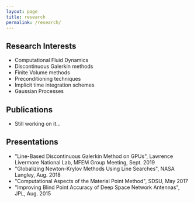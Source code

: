```yaml
---
layout: page
title: research
permalink: /research/
---
```


## Research Interests
- Computational Fluid Dynamics
- Discontinuous Galerkin methods
- Finite Volume methods
- Preconditioning techniques
- Implicit time integration schemes
- Gaussian Processes

## Publications
- Still working on it...

## Presentations
- "Line-Based Discontinuous Galerkin Method on GPUs", Lawrence Livermore National Lab, MFEM Group Meeting, Sept. 2019
- "Globalizing Newton-Krylov Methods Using Line Searches", NASA Langley, Aug. 2018
- "Computational Aspects of the Material Point Method", SDSU, May 2017
- "Improving Blind Point Accuracy of Deep Space Network Antennas", JPL, Aug. 2015

<!-- This is the base Jekyll theme. You can find out more info about customizing your Jekyll theme, as well as basic Jekyll usage documentation at [jekyllrb.com](https://jekyllrb.com/) -->